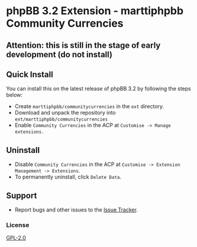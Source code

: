 # phpBB 3.2 Extension - marttiphpbb Community Currencies

## Attention: this is still in the stage of early development (do not install)

## Quick Install

You can install this on the latest release of phpBB 3.2 by following the steps below:

* Create `marttiphpbb/communitycurrencies` in the `ext` directory.
* Download and unpack the repository into `ext/marttiphpbb/communitycurrencies`
* Enable `Community Currencies` in the ACP at `Customise -> Manage extensions`.

## Uninstall

* Disable `Community Currencies` in the ACP at `Customise -> Extension Management -> Extensions`.
* To permanently uninstall, click `Delete Data`.

## Support

* Report bugs and other issues to the [Issue Tracker](https://github.com/marttiphpbb/phpbb-ext-communitycurrencies/issues).

### License

[GPL-2.0](license.txt)
